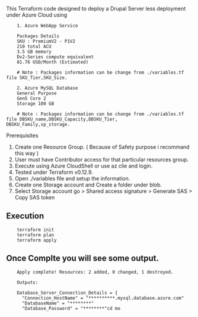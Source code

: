 This Terraform code designed to deploy a Drupal Server less deployment under Azure Cloud using 

        1. Azure WebApp Service

        Packages Details 
        SKU : PremiumV2 - P1V2
        210 total ACU
        3.5 GB memory
        Dv2-Series compute equivalent
        81.76 USD/Month (Estimated)

        # Note : Packages information can be change from ./variables.tf file SKU_Tier,SKU_Size.

        2. Azure MySQL Database
        General Purpose 
        Gen5 Core 2 
        Storage 100 GB

        # Note : Packages information can be change from ./variables.tf file DBSKU_name,DBSKU_Capacity,DBSKU_Tier,      DBSKU_Family,sp_storage.

Prerequisites
1. Create one Resource Group. ( Because of Safety purpose i recommand this way )
2. User must have Contributor access for that particular resources group. 
3. Execute using Azure CloudShell or use az clie and login.
4. Tested under Terraform v0.12.9. 
5. Open ./variables file and setup the information.
6. Create one Storage account and Create a folder under blob.
7. Select Storage account go > Shared access signature > Generate SAS > Copy SAS token

## Execution 

        terraform init
        terraform plan
        terraform apply

## Once Complte you will see some output.

        Apply complete! Resources: 2 added, 0 changed, 1 destroyed.

        Outputs:

        Database_Server_Connection_Details = {
          "Connection_HostName" = "**********.mysql.database.azure.com"
          "DatabaseName" = "********"
          "Database_Password" = "********"cd mo